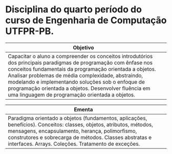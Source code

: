 # Disciplina do quarto período do curso de Engenharia de Computação UTFPR-PB.
| Objetivo | |
| --- | --- |
| Capacitar o aluno a compreender os conceitos introdutórios dos principais paradigmas de programação com ênfase nos conceitos fundamentais da programação orientada a objetos. Analisar problemas de média complexidade, abstraindo, modelando e implementando soluções sob o enfoque de programação orientada a objetos. Desenvolver fluência em uma linguagem de programação orientada a objetos. | |

| Ementa | |
| --- | --- |
| Paradigma orientado a objetos (fundamentos, aplicações, benefícios). Conceitos: classes, objetos, atributos, métodos, mensagens, encapsulamento, herança, polimorfismo, construtores e sobrecarga de métodos. Classes abstratas e interfaces. Arrays. Coleções. Tratamento de exceções. | |
